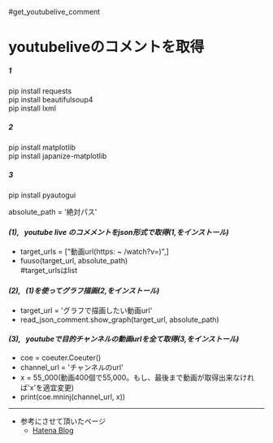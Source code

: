 #get_youtubelive_comment
# youtubeliveのコメントを取得  

##### 1  
pip install requests  
pip install beautifulsoup4  
pip install lxml  
  
##### 2  
pip install matplotlib  
pip install japanize-matplotlib  
  
##### 3  
pip install pyautogui  
  
absolute_path = '絶対パス'  

#### *(1), &nbsp; youtube live のコメメントをjson形式で取得(1,をインストール)*  
- target_urls = ["動画url(https: ~ /watch?v=)",]    
- fuuso(target_url, absolute_path)   
#target_urlsはlist  
  
#### *(2), &nbsp; (1)を使ってグラフ描画(2,をインストール)*  
- target_url = 'グラフで描画したい動画url'  
- read_json_comment.show_graph(target_url, absolute_path)  
  
#### *(3), &nbsp; youtubeで目的チャンネルの動画urlを全て取得(3,をインストール)*  
- coe = coeuter.Coeuter()  
- channel_url = 'チャンネルのurl'  
- x = 55_000(動画400個で55,000。もし、最後まで動画が取得出来なければ'x'を適宜変更)  
- print(coe.mninj(channel_url, x))  
  
______  
 -  参考にさせて頂いたページ  
     - [Hatena Blog](http://watagassy.hatenablog.com/entry/2018/10/08/132939)
